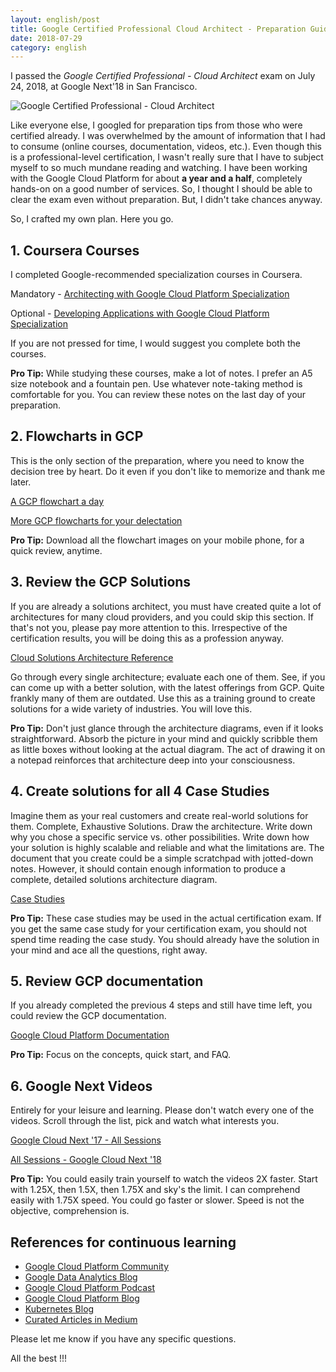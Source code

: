 ```yaml
---
layout: english/post
title: Google Certified Professional Cloud Architect - Preparation Guide
date: 2018-07-29
category: english
---
```


I passed the *Google Certified Professional - Cloud Architect* exam on July 24, 2018, at Google Next'18 in San Francisco.

![Google Certified Professional - Cloud Architect]({{site.english.img-path}}/premkumar-masilamani-professional-cloud-architect.jpg)

Like everyone else, I googled for preparation tips from those who were certified already. I was overwhelmed by the amount of information that I had to consume (online courses, documentation, videos, etc.). Even though this is a professional-level certification, I wasn't really sure that I have to subject myself to so much mundane reading and watching. I have been working with the Google Cloud Platform for about **a year and a half**, completely hands-on on a good number of services. So, I thought I should be able to clear the exam even without preparation. But, I didn't take chances anyway.

So, I crafted my own plan. Here you go.

## 1. Coursera Courses

I completed Google-recommended specialization courses in Coursera.

Mandatory - [Architecting with Google Cloud Platform Specialization](https://www.coursera.org/specializations/gcp-architecture)

Optional - [Developing Applications with Google Cloud Platform Specialization](https://www.coursera.org/specializations/developing-apps-gcp)

If you are not pressed for time, I would suggest you complete both the courses.

**Pro Tip:** While studying these courses, make a lot of notes. I prefer an A5 size notebook and a fountain pen. Use whatever note-taking method is comfortable for you. You can review these notes on the last day of your preparation.

## 2. Flowcharts in GCP

This is the only section of the preparation, where you need to know the decision tree by heart. Do it even if you don't like to memorize and thank me later.

[A GCP flowchart a day](https://medium.com/google-cloud/a-gcp-flowchart-a-day-2d57cc109401)

[More GCP flowcharts for your delectation](https://medium.com/@grapesfrog/more-gcp-flowcharts-for-your-delectation-36b63ebb72ce)

**Pro Tip:** Download all the flowchart images on your mobile phone, for a quick review, anytime.

## 3. Review the GCP Solutions

If you are already a solutions architect, you must have created quite a lot of architectures for many cloud providers, and you could skip this section. If that's not you, please pay more attention to this. Irrespective of the certification results, you will be doing this as a profession anyway.

[Cloud Solutions Architecture Reference](https://cloud.google.com/solutions)

Go through every single architecture; evaluate each one of them. See, if you can come up with a better solution, with the latest offerings from GCP. Quite frankly many of them are outdated. Use this as a training ground to create solutions for a wide variety of industries. You will love this.

**Pro Tip:** Don't just glance through the architecture diagrams, even if it looks straightforward. Absorb the picture in your mind and quickly scribble them as little boxes without looking at the actual diagram. The act of drawing it on a notepad reinforces that architecture deep into your consciousness.

## 4. Create solutions for all 4  Case Studies

Imagine them as your real customers and create real-world solutions for them. Complete, Exhaustive Solutions. Draw the architecture. Write down why you chose a specific service vs. other possibilities. Write down how your solution is highly scalable and reliable and what the limitations are. The document that you create could be a simple scratchpad with jotted-down notes. However, it should contain enough information to produce a complete, detailed solutions architecture diagram.

[Case Studies](https://cloud.google.com/certification/guides/cloud-architect/#sample-case-study)

**Pro Tip:** These case studies may be used in the actual certification exam. If you get the same case study for your certification exam, you should not spend time reading the case study. You should already have the solution in your mind and ace all the questions, right away.

## 5. Review GCP documentation

If you already completed the previous 4 steps and still have time left, you could review the GCP documentation.

[Google Cloud Platform Documentation](https://cloud.google.com/docs/)

**Pro Tip:** Focus on the concepts, quick start, and FAQ.

## 6. Google Next Videos

Entirely for your leisure and learning. Please don't watch every one of the videos. Scroll through the list, pick and watch what interests you.

[Google Cloud Next '17 - All Sessions](https://www.youtube.com/playlist?list=PLIivdWyY5sqI8RuUibiH8sMb1ExIw0lAR)

[All Sessions - Google Cloud Next '18](https://www.youtube.com/playlist?list=PLBgogxgQVM9v0xG0QTFQ5PTbNrj8uGSS-)

**Pro Tip:** You could easily train yourself to watch the videos 2X faster. Start with 1.25X, then 1.5X, then 1.75X and sky's the limit. I can comprehend easily with 1.75X speed. You could go faster or slower. Speed is not the objective, comprehension is.

## References for continuous learning
<ul>
    <li><a target="_blank" href="https://cloud.google.com/community/">Google Cloud Platform Community</a></li>
    <li><a target="_blank" href="https://cloud.google.com/blog/products/data-analytics">Google Data Analytics Blog</a></li>
    <li><a target="_blank" href="https://www.gcppodcast.com/about/">Google Cloud Platform Podcast</a></li>
    <li><a target="_blank" href="https://cloudplatform.googleblog.com/">Google Cloud Platform Blog</a></li>
    <li><a target="_blank" href="https://kubernetes.io/blog/">Kubernetes Blog</a></li>
    <li><a target="_blank" href="https://medium.com/google-cloud">Curated Articles in Medium</a></li>
</ul>

Please let me know if you have any specific questions.

All the best !!!
